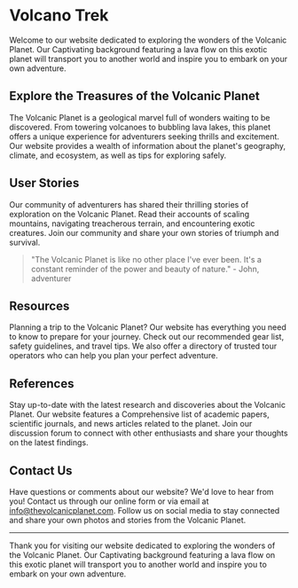 <!--font:Montserrat-->

# Volcano Trek

Welcome to our website dedicated to exploring the wonders of the Volcanic Planet. Our Cap<wbr>ti<wbr>va<wbr>ting background featuring a lava flow on this exotic planet will transport you to another world and inspire you to embark on your own adventure.

## Explore the Treasures of the Volcanic Planet

The Volcanic Planet is a geological marvel full of wonders waiting to be discovered. From towering volcanoes to bubbling lava lakes, this planet offers a unique experience for adventurers seeking thrills and excitement. Our website provides a wealth of information about the planet's geography, climate, and ecosystem, as well as tips for exploring safely.

## User Stories

Our community of adventurers has shared their thrilling stories of exploration on the Volcanic Planet. Read their accounts of scaling mountains, navigating treacherous terrain, and encountering exotic creatures. Join our community and share your own stories of triumph and survival.

> "The Volcanic Planet is like no other place I've ever been. It's a constant reminder of the power and beauty of nature." - John, adventurer

## Resources

Planning a trip to the Volcanic Planet? Our website has everything you need to know to prepare for your journey. Check out our recommended gear list, safety guidelines, and travel tips. We also offer a directory of trusted tour operators who can help you plan your perfect adventure.

## References

Stay up-to-date with the latest research and discoveries about the Volcanic Planet. Our website features a Com<wbr>pre<wbr>hen<wbr>sive list of academic papers, scientific journals, and news articles related to the planet. Join our discussion forum to connect with other enthusiasts and share your thoughts on the latest findings.

## Contact Us

Have questions or comments about our website? We'd love to hear from you! Contact us through our online form or via email at info@thevolcanicplanet.com. Follow us on social media to stay connected and share your own photos and stories from the Volcanic Planet.

---

Thank you for visiting our website dedicated to exploring the wonders of the Volcanic Planet. Our Cap<wbr>ti<wbr>va<wbr>ting background featuring a lava flow on this exotic planet will transport you to another world and inspire you to embark on your own adventure.

<!--

Write me content for website with wallpaper which alt text is:

"A photograph of a lava flow on a volcanic planet, with the red and orange colors evoking a sense of danger and excitement."

The name/title of the page should not be 1:1 copy of the alt text but rather a real content of the website which is using this wallpaper.

- Use markdown format
- Start with heading
- Heading should be short and concise
- The content should look like a real website
- The website should not be about the wallpaper, wallpaper is just a related background
- Heading should be contain work "wallpaper" or "background"
- Include real sections like references, contact, user stories, etc. use things relevant to the page purpose.
- Feel free to use structure like headings, bullets, numbering, blockquotes, paragraphs, horizontal lines, etc.
- You can use formatting like bold or _italic_
- You can include UTF-8 emojis
- Links should be only #hash anchors (and you can refer to the document itself)
- Do not include images


---


# The Volcanic Planet - A Thrilling Adventure Wallpaper

Welcome to The Volcanic Planet, where danger and excitement await! Our website is dedicated to bringing you the latest news, stories, and resources about this Fas<wbr>ci<wbr>na<wbr>ting planet. Our wallpaper featuring a lava flow on the volcanic planet will transport you to another world and inspire you to embark on your own adventure.

## Explore the Volcanic Planet

The Volcanic Planet is full of wonders and mysteries waiting to be discovered. From towering volcanoes to bubbling lava lakes, this planet is a treasure trove of geological marvels. Our website offers a wealth of information about the planet's geography, climate, and ecosystem, as well as tips for exploring safely.

## User Stories

Our community of adventurers has shared their thrilling stories of exploration on the Volcanic Planet. Read their accounts of scaling mountains, navigating treacherous terrain, and encountering exotic creatures. Join our community and share your own stories of triumph and survival.

> "I'll never forget the rush of adrenaline I felt when I saw the lava flow up close. It was like nothing I've ever experienced before." - Maria, adventurer

## Resources

Planning a trip to the Volcanic Planet? Our website has everything you need to know to prepare for your journey. Check out our recommended gear list, safety guidelines, and travel tips. We also offer a directory of trusted tour operators who can help you plan your perfect adventure.

## References

Stay up-to-date with the latest research and discoveries about the Volcanic Planet. Our website features a Com<wbr>pre<wbr>hen<wbr>sive list of academic papers, scientific journals, and news articles related to the planet. Join our discussion forum to connect with other enthusiasts and share your thoughts on the latest findings.

## Contact Us

Have questions or comments about our website? We'd love to hear from you! Contact us through our online form or via email at info@thevolcanicplanet.com. Follow us on social media to stay connected and share your own photos and stories from the Volcanic Planet.

---

Thank you for visiting The Volcanic Planet, where adventure awaits! Download our thrilling wallpaper and let it inspire you to explore the unknown.


---


Heading should not include word "wallpaper". The website should not be about the wallpaper itself, wallpaper is just a related background, rewrite whole content.


---


# Discover the Thrilling World of the Volcanic Planet

Welcome to our website dedicated to exploring the wonders of the Volcanic Planet. Our Cap<wbr>ti<wbr>va<wbr>ting background featuring a lava flow on this exotic planet will transport you to another world and inspire you to embark on your own adventure.

## Explore the Treasures of the Volcanic Planet

The Volcanic Planet is a geological marvel full of wonders waiting to be discovered. From towering volcanoes to bubbling lava lakes, this planet offers a unique experience for adventurers seeking thrills and excitement. Our website provides a wealth of information about the planet's geography, climate, and ecosystem, as well as tips for exploring safely.

## User Stories

Our community of adventurers has shared their thrilling stories of exploration on the Volcanic Planet. Read their accounts of scaling mountains, navigating treacherous terrain, and encountering exotic creatures. Join our community and share your own stories of triumph and survival.

> "The Volcanic Planet is like no other place I've ever been. It's a constant reminder of the power and beauty of nature." - John, adventurer

## Resources

Planning a trip to the Volcanic Planet? Our website has everything you need to know to prepare for your journey. Check out our recommended gear list, safety guidelines, and travel tips. We also offer a directory of trusted tour operators who can help you plan your perfect adventure.

## References

Stay up-to-date with the latest research and discoveries about the Volcanic Planet. Our website features a Com<wbr>pre<wbr>hen<wbr>sive list of academic papers, scientific journals, and news articles related to the planet. Join our discussion forum to connect with other enthusiasts and share your thoughts on the latest findings.

## Contact Us

Have questions or comments about our website? We'd love to hear from you! Contact us through our online form or via email at info@thevolcanicplanet.com. Follow us on social media to stay connected and share your own photos and stories from the Volcanic Planet.

---

Thank you for visiting our website dedicated to exploring the wonders of the Volcanic Planet. Our Cap<wbr>ti<wbr>va<wbr>ting background featuring a lava flow on this exotic planet will transport you to another world and inspire you to embark on your own adventure.


---


Write me a Google font which is best fitting for the website.

Pick from the list:
- Montserrat
- Dancing Script
- Inter
- Barlow Condensed
- Poppins
- Raleway
- Great Vibes
- IBM Plex Sans
- Orbitron
- Open Sans
- Lobster
- Alegreya
- Lato
- Playfair Display
- Cabin
- Cormorant Garamond
- Barlow Condensed
- Exo 2
- Futura
- Cinzel
- Roboto
- Cinzel Decorative


Write just the font name nothing else.


---


Montserrat

-->
